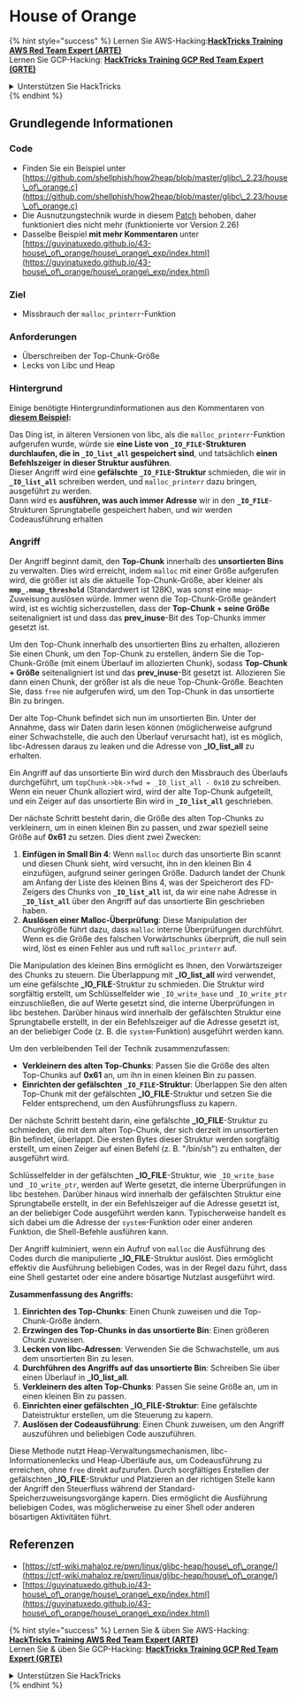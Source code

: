 # House of Orange

{% hint style="success" %}
Lernen Sie AWS-Hacking:<img src="/.gitbook/assets/arte.png" alt="" data-size="line">[**HackTricks Training AWS Red Team Expert (ARTE)**](https://training.hacktricks.xyz/courses/arte)<img src="/.gitbook/assets/arte.png" alt="" data-size="line">\
Lernen Sie GCP-Hacking: <img src="/.gitbook/assets/grte.png" alt="" data-size="line">[**HackTricks Training GCP Red Team Expert (GRTE)**<img src="/.gitbook/assets/grte.png" alt="" data-size="line">](https://training.hacktricks.xyz/courses/grte)

<details>

<summary>Unterstützen Sie HackTricks</summary>

* Überprüfen Sie die [**Abonnementpläne**](https://github.com/sponsors/carlospolop)!
* **Treten Sie der** 💬 [**Discord-Gruppe**](https://discord.gg/hRep4RUj7f) oder der [**Telegramm-Gruppe**](https://t.me/peass) bei oder **folgen** Sie uns auf **Twitter** 🐦 [**@hacktricks\_live**](https://twitter.com/hacktricks\_live)**.**
* **Teilen Sie Hacking-Tricks, indem Sie PRs an die** [**HackTricks**](https://github.com/carlospolop/hacktricks) und [**HackTricks Cloud**](https://github.com/carlospolop/hacktricks-cloud) GitHub-Repositories einreichen.

</details>
{% endhint %}

## Grundlegende Informationen

### Code

* Finden Sie ein Beispiel unter [https://github.com/shellphish/how2heap/blob/master/glibc\_2.23/house\_of\_orange.c](https://github.com/shellphish/how2heap/blob/master/glibc\_2.23/house\_of\_orange.c)
* Die Ausnutzungstechnik wurde in diesem [Patch](https://sourceware.org/git/?p=glibc.git;a=blobdiff;f=stdlib/abort.c;h=117a507ff88d862445551f2c07abb6e45a716b75;hp=19882f3e3dc1ab830431506329c94dcf1d7cc252;hb=91e7cf982d0104f0e71770f5ae8e3faf352dea9f;hpb=0c25125780083cbba22ed627756548efe282d1a0) behoben, daher funktioniert dies nicht mehr (funktionierte vor Version 2.26)
* Dasselbe Beispiel **mit mehr Kommentaren** unter [https://guyinatuxedo.github.io/43-house\_of\_orange/house\_orange\_exp/index.html](https://guyinatuxedo.github.io/43-house\_of\_orange/house\_orange\_exp/index.html)

### Ziel

* Missbrauch der `malloc_printerr`-Funktion

### Anforderungen

* Überschreiben der Top-Chunk-Größe
* Lecks von Libc und Heap

### Hintergrund

Einige benötigte Hintergrundinformationen aus den Kommentaren von [**diesem Beispiel**](https://guyinatuxedo.github.io/43-house\_of\_orange/house\_orange\_exp/index.html)**:**

Das Ding ist, in älteren Versionen von libc, als die `malloc_printerr`-Funktion aufgerufen wurde, würde sie **eine Liste von `_IO_FILE`-Strukturen durchlaufen, die in `_IO_list_all` gespeichert sind**, und tatsächlich **einen Befehlszeiger in dieser Struktur ausführen**.\
Dieser Angriff wird eine **gefälschte `_IO_FILE`-Struktur** schmieden, die wir in **`_IO_list_all`** schreiben werden, und `malloc_printerr` dazu bringen, ausgeführt zu werden.\
Dann wird es **ausführen, was auch immer Adresse** wir in den **`_IO_FILE`**-Strukturen Sprungtabelle gespeichert haben, und wir werden Codeausführung erhalten

### Angriff

Der Angriff beginnt damit, den **Top-Chunk** innerhalb des **unsortierten Bins** zu verwalten. Dies wird erreicht, indem `malloc` mit einer Größe aufgerufen wird, die größer ist als die aktuelle Top-Chunk-Größe, aber kleiner als **`mmp_.mmap_threshold`** (Standardwert ist 128K), was sonst eine `mmap`-Zuweisung auslösen würde. Immer wenn die Top-Chunk-Größe geändert wird, ist es wichtig sicherzustellen, dass der **Top-Chunk + seine Größe** seitenaligniert ist und dass das **prev\_inuse**-Bit des Top-Chunks immer gesetzt ist.

Um den Top-Chunk innerhalb des unsortierten Bins zu erhalten, allozieren Sie einen Chunk, um den Top-Chunk zu erstellen, ändern Sie die Top-Chunk-Größe (mit einem Überlauf im allozierten Chunk), sodass **Top-Chunk + Größe** seitenaligniert ist und das **prev\_inuse**-Bit gesetzt ist. Allozieren Sie dann einen Chunk, der größer ist als die neue Top-Chunk-Größe. Beachten Sie, dass `free` nie aufgerufen wird, um den Top-Chunk in das unsortierte Bin zu bringen.

Der alte Top-Chunk befindet sich nun im unsortierten Bin. Unter der Annahme, dass wir Daten darin lesen können (möglicherweise aufgrund einer Schwachstelle, die auch den Überlauf verursacht hat), ist es möglich, libc-Adressen daraus zu leaken und die Adresse von **\_IO\_list\_all** zu erhalten.

Ein Angriff auf das unsortierte Bin wird durch den Missbrauch des Überlaufs durchgeführt, um `topChunk->bk->fwd = _IO_list_all - 0x10` zu schreiben. Wenn ein neuer Chunk alloziert wird, wird der alte Top-Chunk aufgeteilt, und ein Zeiger auf das unsortierte Bin wird in **`_IO_list_all`** geschrieben.

Der nächste Schritt besteht darin, die Größe des alten Top-Chunks zu verkleinern, um in einen kleinen Bin zu passen, und zwar speziell seine Größe auf **0x61** zu setzen. Dies dient zwei Zwecken:

1. **Einfügen in Small Bin 4**: Wenn `malloc` durch das unsortierte Bin scannt und diesen Chunk sieht, wird versucht, ihn in den kleinen Bin 4 einzufügen, aufgrund seiner geringen Größe. Dadurch landet der Chunk am Anfang der Liste des kleinen Bins 4, was der Speicherort des FD-Zeigers des Chunks von **`_IO_list_all`** ist, da wir eine nahe Adresse in **`_IO_list_all`** über den Angriff auf das unsortierte Bin geschrieben haben.
2. **Auslösen einer Malloc-Überprüfung**: Diese Manipulation der Chunkgröße führt dazu, dass `malloc` interne Überprüfungen durchführt. Wenn es die Größe des falschen Vorwärtschunks überprüft, die null sein wird, löst es einen Fehler aus und ruft `malloc_printerr` auf.

Die Manipulation des kleinen Bins ermöglicht es Ihnen, den Vorwärtszeiger des Chunks zu steuern. Die Überlappung mit **\_IO\_list\_all** wird verwendet, um eine gefälschte **\_IO\_FILE**-Struktur zu schmieden. Die Struktur wird sorgfältig erstellt, um Schlüsselfelder wie `_IO_write_base` und `_IO_write_ptr` einzuschließen, die auf Werte gesetzt sind, die interne Überprüfungen in libc bestehen. Darüber hinaus wird innerhalb der gefälschten Struktur eine Sprungtabelle erstellt, in der ein Befehlszeiger auf die Adresse gesetzt ist, an der beliebiger Code (z. B. die `system`-Funktion) ausgeführt werden kann.

Um den verbleibenden Teil der Technik zusammenzufassen:

* **Verkleinern des alten Top-Chunks**: Passen Sie die Größe des alten Top-Chunks auf **0x61** an, um ihn in einen kleinen Bin zu passen.
* **Einrichten der gefälschten `_IO_FILE`-Struktur**: Überlappen Sie den alten Top-Chunk mit der gefälschten **\_IO\_FILE**-Struktur und setzen Sie die Felder entsprechend, um den Ausführungsfluss zu kapern.

Der nächste Schritt besteht darin, eine gefälschte **\_IO\_FILE**-Struktur zu schmieden, die mit dem alten Top-Chunk, der sich derzeit im unsortierten Bin befindet, überlappt. Die ersten Bytes dieser Struktur werden sorgfältig erstellt, um einen Zeiger auf einen Befehl (z. B. "/bin/sh") zu enthalten, der ausgeführt wird.

Schlüsselfelder in der gefälschten **\_IO\_FILE**-Struktur, wie `_IO_write_base` und `_IO_write_ptr`, werden auf Werte gesetzt, die interne Überprüfungen in libc bestehen. Darüber hinaus wird innerhalb der gefälschten Struktur eine Sprungtabelle erstellt, in der ein Befehlszeiger auf die Adresse gesetzt ist, an der beliebiger Code ausgeführt werden kann. Typischerweise handelt es sich dabei um die Adresse der `system`-Funktion oder einer anderen Funktion, die Shell-Befehle ausführen kann.

Der Angriff kulminiert, wenn ein Aufruf von `malloc` die Ausführung des Codes durch die manipulierte **\_IO\_FILE**-Struktur auslöst. Dies ermöglicht effektiv die Ausführung beliebigen Codes, was in der Regel dazu führt, dass eine Shell gestartet oder eine andere bösartige Nutzlast ausgeführt wird.

**Zusammenfassung des Angriffs:**

1. **Einrichten des Top-Chunks**: Einen Chunk zuweisen und die Top-Chunk-Größe ändern.
2. **Erzwingen des Top-Chunks in das unsortierte Bin**: Einen größeren Chunk zuweisen.
3. **Lecken von libc-Adressen**: Verwenden Sie die Schwachstelle, um aus dem unsortierten Bin zu lesen.
4. **Durchführen des Angriffs auf das unsortierte Bin**: Schreiben Sie über einen Überlauf in **\_IO\_list\_all**.
5. **Verkleinern des alten Top-Chunks**: Passen Sie seine Größe an, um in einen kleinen Bin zu passen.
6. **Einrichten einer gefälschten \_IO\_FILE-Struktur**: Eine gefälschte Dateistruktur erstellen, um die Steuerung zu kapern.
7. **Auslösen der Codeausführung**: Einen Chunk zuweisen, um den Angriff auszuführen und beliebigen Code auszuführen.

Diese Methode nutzt Heap-Verwaltungsmechanismen, libc-Informationenlecks und Heap-Überläufe aus, um Codeausführung zu erreichen, ohne `free` direkt aufzurufen. Durch sorgfältiges Erstellen der gefälschten **\_IO\_FILE**-Struktur und Platzieren an der richtigen Stelle kann der Angriff den Steuerfluss während der Standard-Speicherzuweisungsvorgänge kapern. Dies ermöglicht die Ausführung beliebigen Codes, was möglicherweise zu einer Shell oder anderen bösartigen Aktivitäten führt.
## Referenzen

* [https://ctf-wiki.mahaloz.re/pwn/linux/glibc-heap/house\_of\_orange/](https://ctf-wiki.mahaloz.re/pwn/linux/glibc-heap/house\_of\_orange/)
* [https://guyinatuxedo.github.io/43-house\_of\_orange/house\_orange\_exp/index.html](https://guyinatuxedo.github.io/43-house\_of\_orange/house\_orange\_exp/index.html)

{% hint style="success" %}
Lernen Sie & üben Sie AWS-Hacking:<img src="/.gitbook/assets/arte.png" alt="" data-size="line">[**HackTricks Training AWS Red Team Expert (ARTE)**](https://training.hacktricks.xyz/courses/arte)<img src="/.gitbook/assets/arte.png" alt="" data-size="line">\
Lernen Sie & üben Sie GCP-Hacking: <img src="/.gitbook/assets/grte.png" alt="" data-size="line">[**HackTricks Training GCP Red Team Expert (GRTE)**<img src="/.gitbook/assets/grte.png" alt="" data-size="line">](https://training.hacktricks.xyz/courses/grte)

<details>

<summary>Unterstützen Sie HackTricks</summary>

* Überprüfen Sie die [**Abonnementpläne**](https://github.com/sponsors/carlospolop)!
* **Treten Sie der** 💬 [**Discord-Gruppe**](https://discord.gg/hRep4RUj7f) oder der [**Telegram-Gruppe**](https://t.me/peass) bei oder **folgen** Sie uns auf **Twitter** 🐦 [**@hacktricks\_live**](https://twitter.com/hacktricks\_live)**.**
* **Teilen Sie Hacking-Tricks, indem Sie PRs an die** [**HackTricks**](https://github.com/carlospolop/hacktricks) und [**HackTricks Cloud**](https://github.com/carlospolop/hacktricks-cloud) GitHub-Repositories einreichen.

</details>
{% endhint %}

